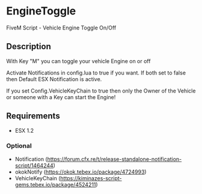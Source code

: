 # EngineToggle
 FiveM Script - Vehicle Engine Toggle On/Off

## Description
With Key "M" you can toggle your vehicle Engine on or off

Activate Notifications in config.lua to true if you want. If both set to false then Default ESX Notification is active. 

If you set Config.VehicleKeyChain to true then only the Owner of the Vehicle or someone with a Key can start the Engine!

## Requirements
* ESX 1.2
### Optional
* Notification (https://forum.cfx.re/t/release-standalone-notification-script/1464244)
* okokNotify (https://okok.tebex.io/package/4724993)
* VehicleKeyChain (https://kiminazes-script-gems.tebex.io/package/4524211)
